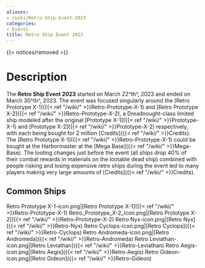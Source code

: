 ```yaml
---
aliases:
- /wiki/Retro-Ship-Event-2023
categories:
- Events
title: Retro Ship Event 2023
---  
```


{{< notices/removed >}} 

<div class="TDiv">

# Description

The **Retro Ship Event 2023** started on March 22^th^, 2023 and ended on March 30^th^, 2023. The event was focused singularly around the [Retro Prototype X-1]({{< ref "/wiki/" >}}Retro-Prototype-X-1) and [Retro Prototype X-2]({{< ref "/wiki/" >}}Retro-Prototype-X-2), a Dreadnought-class limited ship modeled after the original [Prototype X-1]({{< ref "/wiki/" >}}Prototype-X-1) and [Prototype X-2]({{< ref "/wiki/" >}}Prototype-X-2) respectively, with each being bought for 2 million [Credits]({{< ref "/wiki/" >}}Credits). The [Retro Prototype X-1]({{< ref "/wiki/" >}}Retro-Prototype-X-1) could be bought at the Harbormaster at the [Mega Base]({{< ref "/wiki/" >}}Mega-Base). The looting changes just before the event (all ships drop 40% of their combat rewards in materials on the lootable dead ship) combined with people risking and losing expensive retro ships during the event led to many players making very large amounts of [Credits]({{< ref "/wiki/" >}}Credits).

## Common Ships 

Retro Prototype X-1-icon.png|[Retro Prototype X-1]({{< ref "/wiki/" >}}Retro-Prototype-X-1) Retro_Prototype_X-2_Icon.png|[Retro Prototype X-2]({{< ref "/wiki/" >}}Retro-Prototype-X-2) Retro Nyx-icon.png|[Retro Nyx]({{< ref "/wiki/" >}}Retro-Nyx) Retro Cyclops-icon.png|[Retro Cyclops]({{< ref "/wiki/" >}}Retro-Cyclops) Retro Andromeda-icon.png|[Retro Andromeda]({{< ref "/wiki/" >}}Retro-Andromeda) Retro Leviathan-icon.png|[Retro Leviathan]({{< ref "/wiki/" >}}Retro-Leviathan) Retro Aegis-icon.png|[Retro Aegis]({{< ref "/wiki/" >}}Retro-Aegis) Retro Gideon-icon.png|[Retro Gideon]({{< ref "/wiki/" >}}Retro-Gideon)

</div>